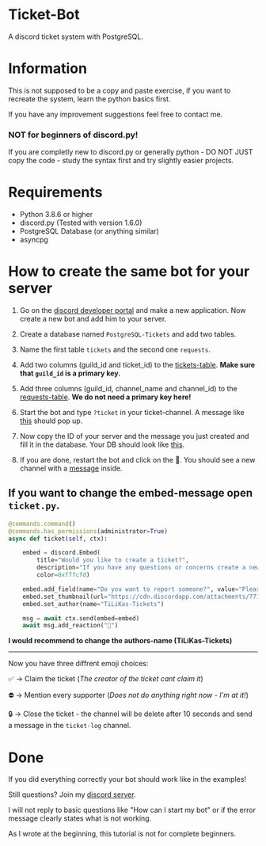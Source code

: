 # Ticket-Bot
A discord ticket system with PostgreSQL.

# Information
This is not supposed to be a copy and paste exercise, if you want to recreate the system, learn the python basics first. 

If you have any improvement suggestions feel free to contact me.

### NOT for beginners of discord.py!

If you are completly new to discord.py or generally python - DO NOT JUST copy the code - study the syntax first and try slightly easier projects. 

# Requirements

- Python 3.8.6 or higher
- discord.py (Tested with version 1.6.0)
- PostgreSQL Database (or anything similar)
- asyncpg

# How to create the same bot for your server
1. Go on the [discord developer portal](https://discord.com/developers/applications) and make a new application. Now create a new bot and add him to your server.

2. Create a database named ``PostgreSQL-Tickets`` and add two tables.  

3. Name the first table ``tickets`` and the second one ``requests``. 

4. Add two columns (guild_id and ticket_id) to the [tickets-table](https://cdn.discordapp.com/attachments/771635939700768769/827459057223860254/unknown.png). **Make sure that ``guild_id`` is a primary key.**

5. Add three columns (guild_id, channel_name and channel_id) to the [requests-table](https://cdn.discordapp.com/attachments/771635939700768769/827459186870190100/unknown.png). **We do not need a primary key here!**

6. Start the bot and type ``?ticket`` in your ticket-channel. A message like [this](https://cdn.discordapp.com/attachments/771635939700768769/827460503185653790/unknown.png) should pop up.

7. Now copy the ID of your server and the message you just created and fill it in the database. Your DB should look like [this](https://cdn.discordapp.com/attachments/771635939700768769/827460984628183060/unknown.png).

8. If you are done, restart the bot and click on the 📩. You should see a new channel with a [message](https://cdn.discordapp.com/attachments/771635939700768769/827462375803191326/unknown.png) inside.

If you want to change the embed-message open ``ticket.py``.
---------------------------------------------------------------------------------------------------------------------------------------------------------------------
```python
@commands.command()
@commands.has_permissions(administrator=True)
async def ticket(self, ctx):

    embed = discord.Embed(
        title="Would you like to create a ticket?", 
        description="If you have any questions or concerns create a new ticket by clicking on the emoji below this message.", 
        color=0xf7fcfd)

    embed.add_field(name="Do you want to report someone?", value="Please contact a supporter or moderator directly!", inline=True)
    embed.set_thumbnail(url="https://cdn.discordapp.com/attachments/771635939700768769/773121323341578250/external-content.duckduckgo.com.png")
    embed.set_author(name="TiLiKas-Tickets")

    msg = await ctx.send(embed=embed)
    await msg.add_reaction("📩")
```
**I would recommend to change the authors-name (TiLiKas-Tickets)**

---------------------------------------------------------------------------------------------------------------------------------------------------------------------

Now you have three diffrent emoji choices:

✅ -> Claim the ticket (*The creator of the ticket cant claim it*)

⛔ -> Mention every supporter (*Does not do anything right now - I'm at it!*)

🔒 -> Close the ticket - the channel will be delete after 10 seconds and send a message in the ``ticket-log`` channel.

# Done

If you did everything correctly your bot should work like in the examples!

Still questions? Join my [discord server](https://discord.gg/ykF6UfqWgF).

I will not reply to basic questions like "How can I start my bot" or if the error message clearly states what is not working. 

As I wrote at the beginning, this tutorial is not for complete beginners.

